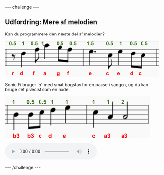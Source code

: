 --- challenge ---

## Udfordring: Mere af melodien

Kan du programmere den næste del af melodien?

![screenshot](images/tetris-notes4.png)

Sonic Pi bruger ':r' med småt bogstav for en pause i sangen, og du kan bruge det præcist som en node.

![screenshot](images/tetris-notes5.png)

<div id="audio-preview" class="pdf-hidden">
<audio controls preload>
  <source src="resources/tetris-c2.mp3" type="audio/mpeg">
Din browser understøtter ikke <code>audio</code> elementet.
</audio>
</div>

--- /challenge ---
